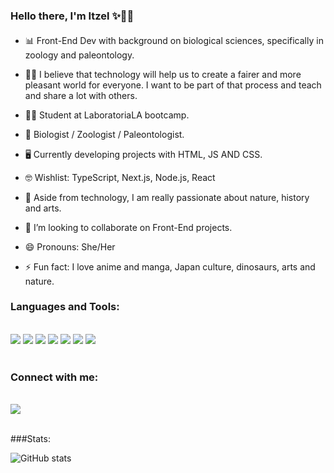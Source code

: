 ### Hello there, I'm Itzel ✨🌈🦄
#### <Front-End Developer/>
- 📊 Front-End Dev with background on biological sciences, specifically in zoology and paleontology.
- 🤝🏼 I believe that technology will help us to create a fairer and more pleasant world for everyone. I want to be part of that process and teach and share a lot with others.
- 🧑‍🎓 Student at LaboratoriaLA bootcamp.
- 🧪 Biologist / Zoologist / Paleontologist.
- 🖥️ Currently developing projects with HTML, JS AND CSS.
- 🤓 Wishlist: TypeScript, Next.js, Node.js, React

- 🌺 Aside from technology, I am really passionate about nature, history and arts.



- 👯 I’m looking to collaborate on Front-End projects. 
- 😄 Pronouns: She/Her 
- ⚡ Fun fact: I love anime and manga, Japan culture, dinosaurs, arts and nature. 

### Languages and Tools:


<br />
<a title="JavaScript" href="https://developer.mozilla.org/es/docs/Web/JavaScript"><img src="https://img.shields.io/badge/JavaScript-323330?style=for-the-badge&logo=javascript&logoColor=F7DF1E"></a>
<a title="CSS" href="https://developer.mozilla.org/es/docs/Web/CSS"><img src="https://img.shields.io/badge/CSS3-1572B6?style=for-the-badge&logo=css3&logoColor=white"></a>
<a title="HTML" href="https://developer.mozilla.org/es/docs/Learn/Getting_started_with_the_web/HTML_basics"><img src="https://img.shields.io/badge/HTML5-E34F26?style=for-the-badge&logo=html5&logoColor=white"></a>
<a title="Firebase" href="https://firebase.google.com/?hl=es-419"><img src="https://img.shields.io/badge/firebase-ffca28?style=for-the-badge&logo=firebase&logoColor=black"></a>
<a title="Eslint" href="https://eslint.org/"><img src="https://img.shields.io/badge/eslint-3A33D1?style=for-the-badge&logo=eslint&logoColor=white"></a>
<a title="Git" href="https://git-scm.com/"><img src="https://img.shields.io/badge/GIT-E44C30?style=for-the-badge&logo=git&logoColor=white"></a>
<a title="Figma" href="https://www.figma.com/files/recent?fuid=1062505435884006409"><img src="https://img.shields.io/badge/Figma-F24E1E?style=for-the-badge&logo=figma&logoColor=white"></a>
<br />
<br />

### Connect with me:

<br />
<a title="LinkedIn" href="https://www.linkedin.com/in/itzel-rovira-alvarez/"><img src="https://img.shields.io/badge/LinkedIn-0077B5?style=for-the-badge&logo=linkedin&logoColor=white"></a>
<br />
<br />

###Stats:

![GitHub stats](https://github-readme-stats.vercel.app/api?username=Itzel-Kira&show_icons=true)  



